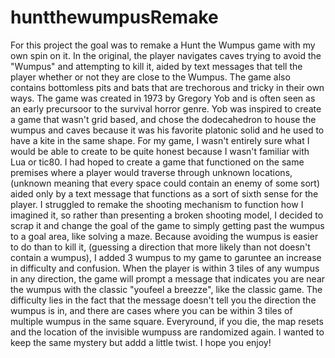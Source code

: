 # huntthewumpusRemake

For this project the goal was to remake a Hunt the Wumpus game with my own spin on it. In the original, the player navigates caves trying to avoid the "Wumpus" and attempting to kill it, aided by text messages that tell the player whether or not they are close to the Wumpus. The game also contains bottomless pits and bats that are trechorous and tricky in their own ways. The game was created in 1973 by Gregory Yob and is often seen as an early precursoor to the survival horror genre. Yob was inspired to create a game that wasn't grid based, and chose the dodecahedron to house the wumpus and caves because it was his favorite platonic solid and he used to have a kite in the same shape. For my game, I wasn't entirely sure what I would be able to create to be quite honest because I wasn't familiar with Lua or tic80. I had hoped to create a game that functioned on the same premises where a player would traverse through unknown locations, (unknown meaning that every space could contain an enemy of some sort) aided only by a text message that functions as a sort of sixth sense for the player. I struggled to remake the shooting mechanism to function how I imagined it, so rather than presenting a broken shooting model, I decided to scrap it and change the goal of the game to simply getting past the wumpus to a goal area, like solving a maze. Because avoiding the wumpus is easier to do than to kill it, (guessing a direction that more likely than not doesn't contain a wumpus), I added 3 wumpus to my game to garuntee an increase in difficulty and confusion. When the player is within 3 tiles of any wumpus in any direction, the game will prompt a message that indicates you are near the wumpus with the classic "youfeel a breezze", like the classic game. The difficulty lies in the fact that the message doesn't tell you the direction the wumpus is in, and there are cases where you can be within 3 tiles of multiple wumpus in the same square. Everyround, if you die, the map resets and the location of the invisible wumpuss are randomized again. I wanted to keep the same mystery but addd a little twist. I hope you enjoy!
